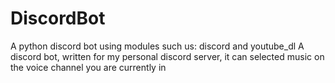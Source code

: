 # DiscordBot
A python discord bot using modules such us: discord and youtube_dl
 A discord bot, written for my personal discord server, it can selected music on the voice channel you are currently in

